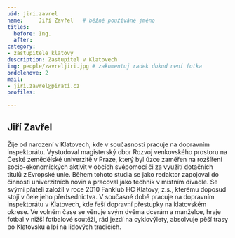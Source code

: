 ```yaml
---
uid: jiri.zavrel
name:     Jiří Zavřel  	# běžně používáné jméno
titles:
  before: Ing.
  after:
category:
- zastupitele_klatovy
description: Zastupitel v Klatovech
img: people/zavreljiri.jpg # zakomentuj radek dokud není fotka
ordclenove: 2
mail:
- jiri.zavrel@pirati.cz
profiles:
  
---
```


## Jiří Zavřel

Žije od narození v Klatovech, kde v současnosti pracuje na dopravním inspektorátu. Vystudoval magisterský obor Rozvoj venkovského prostoru na České zemědělské univerzitě v Praze, který byl úzce zaměřen na rozšíření socio-ekonomických aktivit v obcích svépomocí či za využití dotačních titulů z Evropské unie. Během tohoto studia se jako redaktor zapojoval do činnosti univerzitních novin a pracoval jako technik v místním divadle.
Se svými přáteli založil v roce 2010 Fanklub HC Klatovy, z.s., kterému doposud stojí v čele jeho předsednictva. V současné době pracuje na dopravním inspektorátu v Klatovech, kde řeší dopravní přestupky na klatovském okrese. Ve volném čase se věnuje svým dvěma dcerám a manželce, hraje fotbal v nižší fotbalové soutěži, rád jezdí na cyklovýlety, absolvuje pěší trasy po Klatovsku a lpí na lidových tradicích.

